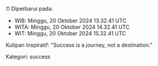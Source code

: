 ⏰ Diperbarui pada:
- WIB: Minggu, 20 Oktober 2024 13.32.41 UTC
- WITA: Minggu, 20 Oktober 2024 14.32.41 UTC
- WIT: Minggu, 20 Oktober 2024 15.32.41 UTC

Kutipan Inspiratif:
"Success is a journey, not a destination."


Kategori: success

